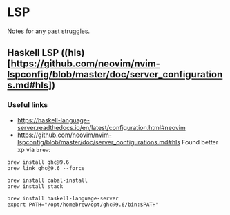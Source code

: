 # LSP
Notes for any past struggles.
## Haskell LSP ((hls)[https://github.com/neovim/nvim-lspconfig/blob/master/doc/server_configurations.md#hls])
### Useful links
- https://haskell-language-server.readthedocs.io/en/latest/configuration.html#neovim
- https://github.com/neovim/nvim-lspconfig/blob/master/doc/server_configurations.md#hls
Found better xp via `brew`:

```shell
brew install ghc@9.6
brew link ghc@9.6 --force
```

```shell
brew install cabal-install
brew install stack
```

```shell
brew install haskell-language-server
export PATH="/opt/homebrew/opt/ghc@9.6/bin:$PATH"
```

